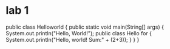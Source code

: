 # lab 1
public class Helloworld { 
    public static void main(String[] args) { 
           System.out.println("Hello, World!");
           public class Hello for {
              System.out.println("Hello, world! Sum:" + (2+3));
  }
      }
  }
